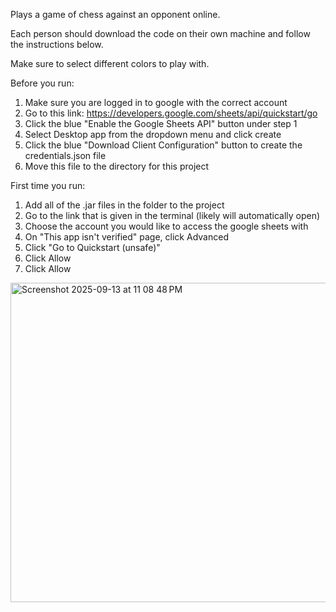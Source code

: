Plays a game of chess against an opponent online.

Each person should download the code on their own machine and follow the instructions below.

Make sure to select different colors to play with.

Before you run:

1. Make sure you are logged in to google with the correct account
2. Go to this link: https://developers.google.com/sheets/api/quickstart/go
3. Click the blue "Enable the Google Sheets API" button under step 1
4. Select Desktop app from the dropdown menu and click create
5. Click the blue "Download Client Configuration" button to create the    credentials.json file
6. Move this file to the directory for this project

First time you run:

1. Add all of the .jar files in the folder to the project
2. Go to the link that is given in the terminal (likely will automatically open)
3. Choose the account you would like to access the google sheets with
4. On "This app isn't verified" page, click Advanced
5. Click "Go to Quickstart (unsafe)"
6. Click Allow
7. Click Allow

<img width="512" height="511" alt="Screenshot 2025-09-13 at 11 08 48 PM" src="https://github.com/user-attachments/assets/6b783277-2e42-42ed-a063-4b0c83238a1d" />
